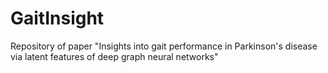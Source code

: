 # GaitInsight
Repository of paper "Insights into gait performance in Parkinson's disease via latent features of deep graph neural networks"
